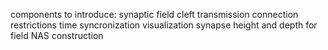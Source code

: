 components to introduce:
synaptic field
cleft
transmission
connection restrictions
time syncronization
visualization
synapse height and depth for field NAS construction